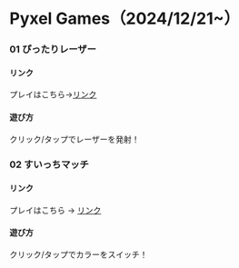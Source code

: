 # Pyxel Games（2024/12/21~）

### 01 ぴったりレーザー
#### リンク
プレイはこちら→[リンク](https://haratomo63.github.io/Pittari_Laser/)
#### 遊び方
クリック/タップでレーザーを発射！

### 02 すいっちマッチ
#### リンク
プレイはこちら → [リンク](https://haratomo63.github.io/Switch_Match/)
#### 遊び方
クリック/タップでカラーをスイッチ！
